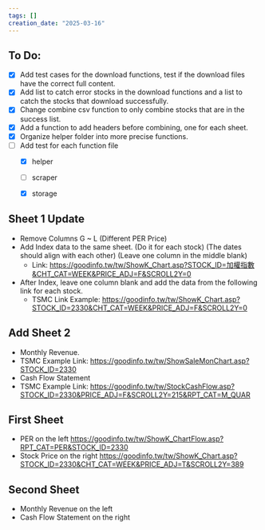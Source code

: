 ```yaml
---
tags: []
creation_date: "2025-03-16"
---
```


## To Do:
- [x] Add test cases for the download functions, test if the download files have the correct full content.
- [x] Add list to catch error stocks in the download functions and a list to catch the stocks that download successfully.
- [x] Change combine csv function to only combine stocks that are in the success list.
- [x] Add a function to add headers before combining, one for each sheet.
- [x] Organize helper folder into more precise functions.
- [ ] Add test for each function file
    - [x] helper
    - [ ] scraper
    - [x] storage


## Sheet 1 Update
- Remove Columns G ~ L (Different PER Price)
- Add Index data to the same sheet. (Do it for each stock) (The dates should align with each other) (Leave one column in the middle blank)
    - Link: https://goodinfo.tw/tw/ShowK_Chart.asp?STOCK_ID=加權指數&CHT_CAT=WEEK&PRICE_ADJ=F&SCROLL2Y=0 
- After Index, leave one column blank and add the data from the following link for each stock. 
    - TSMC Link Example: https://goodinfo.tw/tw/ShowK_Chart.asp?STOCK_ID=2330&CHT_CAT=WEEK&PRICE_ADJ=F&SCROLL2Y=0

## Add Sheet 2
- Monthly Revenue.
- TSMC Example Link: https://goodinfo.tw/tw/ShowSaleMonChart.asp?STOCK_ID=2330
- Cash Flow Statement
- TSMC Example Link: https://goodinfo.tw/tw/StockCashFlow.asp?STOCK_ID=2330&PRICE_ADJ=F&SCROLL2Y=215&RPT_CAT=M_QUAR


## First Sheet
- PER on the left
    https://goodinfo.tw/tw/ShowK_ChartFlow.asp?RPT_CAT=PER&STOCK_ID=2330
- Stock Price on the right
    https://goodinfo.tw/tw/ShowK_Chart.asp?STOCK_ID=2330&CHT_CAT=WEEK&PRICE_ADJ=T&SCROLL2Y=389

## Second Sheet
- Monthly Revenue on the left
- Cash Flow Statement on the right
